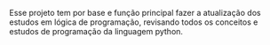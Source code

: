 Esse projeto tem por base e função principal fazer a atualização dos estudos em lógica de programação, revisando todos os conceitos e estudos de programação da linguagem python.
